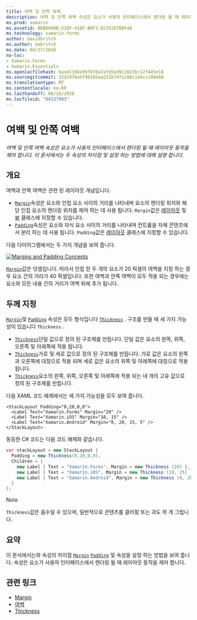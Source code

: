 ```yaml
---
title: 여백 및 안쪽 여백
description: 여백 및 안쪽 여백 속성은 요소가 사용자 인터페이스에서 렌더링 될 때 레이아웃 동작을 제어 합니다. 이 문서에서는 두 속성의 차이점 및 설정 하는 방법에 대해 설명 합니다.
ms.prod: xamarin
ms.assetid: BEB096BB-51DF-410F-B0F1-D235287B0F4A
ms.technology: xamarin-forms
author: davidbritch
ms.author: dabritch
ms.date: 04/27/2016
no-loc:
- Xamarin.Forms
- Xamarin.Essentials
ms.openlocfilehash: 6ae4116be99f076a7afd5ed9c2823bc12f445e18
ms.sourcegitcommit: 32d2476a5f9016baa231b7471c88c1d4ccc08eb8
ms.translationtype: MT
ms.contentlocale: ko-KR
ms.lasthandoff: 06/18/2020
ms.locfileid: "84137993"
---
```

# <a name="margin-and-padding"></a>여백 및 안쪽 여백

_여백 및 안쪽 여백 속성은 요소가 사용자 인터페이스에서 렌더링 될 때 레이아웃 동작을 제어 합니다. 이 문서에서는 두 속성의 차이점 및 설정 하는 방법에 대해 설명 합니다._

## <a name="overview"></a>개요

여백과 안쪽 여백은 관련 된 레이아웃 개념입니다.

- [`Margin`](xref:Xamarin.Forms.View.Margin)속성은 요소와 인접 요소 사이의 거리를 나타내며 요소의 렌더링 위치와 해당 인접 요소의 렌더링 위치를 제어 하는 데 사용 됩니다. `Margin`값은 [레이아웃](~/xamarin-forms/user-interface/controls/layouts.md) 및 [뷰](~/xamarin-forms/user-interface/controls/views.md) 클래스에 지정할 수 있습니다.
- [`Padding`](xref:Xamarin.Forms.Layout.Padding)속성은 요소와 자식 요소 사이의 거리를 나타내며 컨트롤을 자체 콘텐츠에서 분리 하는 데 사용 됩니다. `Padding`값은 [레이아웃](~/xamarin-forms/user-interface/controls/layouts.md) 클래스에 지정할 수 있습니다.

다음 다이어그램에서는 두 가지 개념을 보여 줍니다.

[![](margin-and-padding-images/margins-and-padding-sml.png "Margins and Padding Concepts")](margin-and-padding-images/margins-and-padding.png#lightbox "Margins and Padding Concepts")

[`Margin`](xref:Xamarin.Forms.View.Margin)값은 덧셈입니다. 따라서 인접 한 두 개의 요소가 20 픽셀의 여백을 지정 하는 경우 요소 간의 거리가 40 픽셀입니다. 또한 여백과 안쪽 여백이 모두 적용 되는 경우에는 요소와 모든 내용 간의 거리가 여백 뒤에 추가 됩니다.

## <a name="specifying-a-thickness"></a>두께 지정

[`Margin`](xref:Xamarin.Forms.View.Margin)및 [`Padding`](xref:Xamarin.Forms.Layout.Padding) 속성은 모두 형식입니다 [`Thickness`](xref:Xamarin.Forms.Thickness) . 구조를 만들 때 세 가지 가능성이 있습니다 `Thickness` .

- [`Thickness`](xref:Xamarin.Forms.Thickness)단일 값으로 정의 된 구조체를 만듭니다. 단일 값은 요소의 왼쪽, 위쪽, 오른쪽 및 아래쪽에 적용 됩니다.
- [`Thickness`](xref:Xamarin.Forms.Thickness)가로 및 세로 값으로 정의 된 구조체를 만듭니다. 가로 값은 요소의 왼쪽과 오른쪽에 대칭으로 적용 되며 세로 값은 요소의 위쪽 및 아래쪽에 대칭으로 적용 됩니다.
- [`Thickness`](xref:Xamarin.Forms.Thickness)요소의 왼쪽, 위쪽, 오른쪽 및 아래쪽에 적용 되는 네 개의 고유 값으로 정의 된 구조체를 만듭니다.

다음 XAML 코드 예제에서는 세 가지 가능성을 모두 보여 줍니다.

```xaml
<StackLayout Padding="0,20,0,0">
  <Label Text="Xamarin.Forms" Margin="20" />
  <Label Text="Xamarin.iOS" Margin="10, 15" />
  <Label Text="Xamarin.Android" Margin="0, 20, 15, 5" />
</StackLayout>
```

동등한 C# 코드는 다음 코드 예제와 같습니다.

```csharp
var stackLayout = new StackLayout {
  Padding = new Thickness(0,20,0,0),
  Children = {
    new Label { Text = "Xamarin.Forms", Margin = new Thickness (20) },
    new Label { Text = "Xamarin.iOS", Margin = new Thickness (10, 25) },
    new Label { Text = "Xamarin.Android", Margin = new Thickness (0, 20, 15, 5) }
  }
};
```

> [!NOTE]
> `Thickness`값은 음수일 수 있으며, 일반적으로 콘텐츠를 클리핑 또는 과도 하 게 그립니다.

## <a name="summary"></a>요약

이 문서에서는와 속성의 차이점 [`Margin`](xref:Xamarin.Forms.View.Margin) [`Padding`](xref:Xamarin.Forms.Layout.Padding) 및 속성을 설정 하는 방법을 보여 줍니다. 속성은 요소가 사용자 인터페이스에서 렌더링 될 때 레이아웃 동작을 제어 합니다.

## <a name="related-links"></a>관련 링크

- [Margin](xref:Xamarin.Forms.View.Margin)
- [여백](xref:Xamarin.Forms.Layout.Padding)
- [Thickness](xref:Xamarin.Forms.Thickness)
